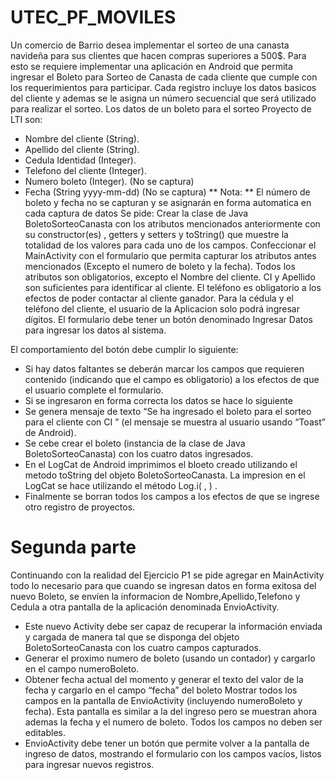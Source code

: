 ﻿# UTEC_PF_MOVILES 
 Un comercio de Barrio desea implementar el sorteo de una canasta navideña para sus clientes que hacen compras superiores a 500$. Para esto se requiere
implementar una aplicación en Android que permita ingresar el Boleto para Sorteo de Canasta de cada cliente que cumple con los requerimientos para participar.
Cada registro incluye los datos basicos del cliente y ademas se le asigna un número secuencial que será utilizado para realizar el sorteo.
Los datos de un boleto para el sorteo Proyecto de LTI son:
- Nombre del cliente (String).
- Apellido del cliente (String).
- Cedula Identidad (Integer).
- Telefono del cliente (Integer).
- Numero boleto (Integer). (No se captura)
- Fecha (String yyyy-mm-dd) (No se captura)
** Nota: ** El número de boleto y fecha no se capturan y se asignarán en forma automatica en cada captura de datos
Se pide:
Crear la clase de Java BoletoSorteoCanasta con los atributos mencionados anteriormente con su constructor(es) , getters y setters y toString() que muestre la
totalidad de los valores para cada uno de los campos.
Confeccionar el MainActivity con el formulario que permita capturar los atributos antes mencionados (Excepto el numero de boleto y la fecha).
Todos los atributos son obligatorios, excepto el Nombre del cliente. CI y Apellido son suficientes para identificar al cliente. El teléfono es obligatorio a los efectos de
poder contactar al cliente ganador.
Para la cédula y el teléfono del cliente, el usuario de la Aplicacion solo podrá ingresar dígitos.
El formulario debe tener un botón denominado Ingresar Datos para ingresar los datos al sistema.

El comportamiento del botón debe cumplir lo siguiente:
- Si hay datos faltantes se deberán marcar los campos que requieren contenido (indicando que el campo es obligatorio) a los efectos de que el usuario complete el
formulario.
- Si se ingresaron en forma correcta los datos se hace lo siguiente
- Se genera mensaje de texto “Se ha ingresado el boleto para el sorteo para el cliente <nombre> <apellido> con CI <cedulaIdentidad>” (el mensaje se muestra al
usuario usando “Toast” de Android).
- Se cebe crear el boleto (instancia de la clase de Java BoletoSorteoCanasta) con los cuatro datos ingresados.
- En el LogCat de Android imprimimos el bloeto creado utilizando el metodo toString del objeto BoletoSorteoCanasta.
La impresion en el LogCat se hace utilizando el método Log.i(<tag> , <texto>) .
- Finalmente se borran todos los campos a los efectos de que se ingrese otro registro de proyectos.

# Segunda parte

Continuando con la realidad del Ejercicio P1 se pide agregar en MainActivity todo lo necesario para que cuando se ingresan datos en forma exitosa del nuevo Boleto,
se envíen la informacion de Nombre,Apellido,Telefono y Cedula a otra pantalla de la aplicación denominada EnvioActivity.
- Este nuevo Activity debe ser capaz de recuperar la información enviada y cargada de manera tal que se disponga del objeto BoletoSorteoCanasta con los cuatro
campos capturados.
- Generar el proximo numero de boleto (usando un contador) y cargarlo en el campo numeroBoleto.
- Obtener fecha actual del momento y generar el texto del valor de la fecha y cargarlo en el campo “fecha” del boleto
Mostrar todos los campos en la pantalla de EnvioActivity (incluyendo numeroBoleto y fecha).
Esta pantalla es similar a la del ingreso pero se muestran ahora ademas la fecha y el numero de boleto. Todos los campos no deben ser editables.
- EnvioActivity debe tener un botón que permite volver a la pantalla de ingreso de datos, mostrando el formulario con los campos vacíos, listos para ingresar nuevos
registros.
